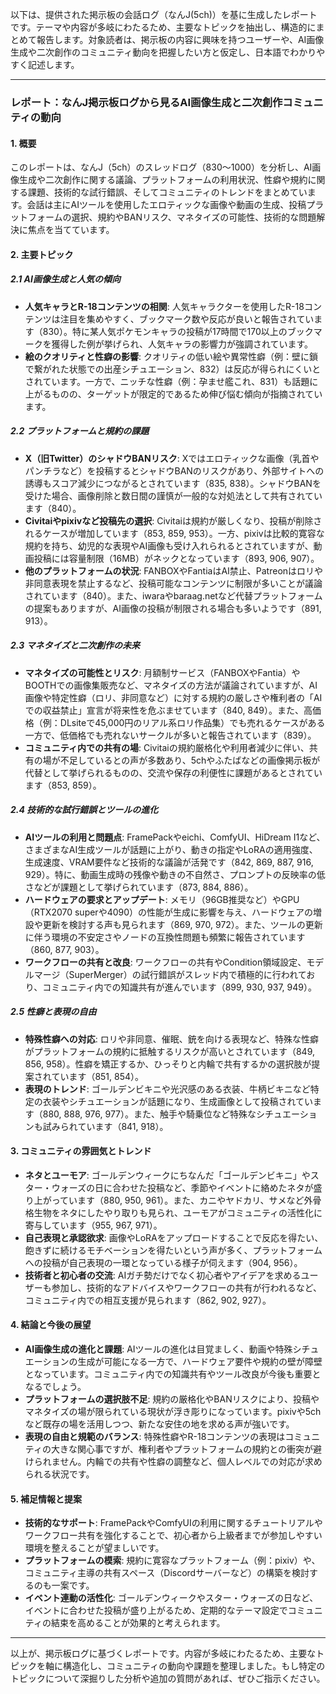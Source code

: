 以下は、提供された掲示板の会話ログ（なんJ(5ch)）を基に生成したレポートです。テーマや内容が多岐にわたるため、主要なトピックを抽出し、構造的にまとめて報告します。対象読者は、掲示板の内容に興味を持つユーザーや、AI画像生成や二次創作のコミュニティ動向を把握したい方と仮定し、日本語でわかりやすく記述します。

---

### レポート：なんJ掲示板ログから見るAI画像生成と二次創作コミュニティの動向

#### 1. 概要
このレポートは、なんJ（5ch）のスレッドログ（830～1000）を分析し、AI画像生成や二次創作に関する議論、プラットフォームの利用状況、性癖や規約に関する課題、技術的な試行錯誤、そしてコミュニティのトレンドをまとめています。会話は主にAIツールを使用したエロティックな画像や動画の生成、投稿プラットフォームの選択、規約やBANリスク、マネタイズの可能性、技術的な問題解決に焦点を当てています。

#### 2. 主要トピック
##### 2.1 AI画像生成と人気の傾向
- **人気キャラとR-18コンテンツの相関**: 人気キャラクターを使用したR-18コンテンツは注目を集めやすく、ブックマーク数や反応が良いと報告されています（830）。特に某人気ポケモンキャラの投稿が17時間で170以上のブックマークを獲得した例が挙げられ、人気キャラの影響力が強調されています。
- **絵のクオリティと性癖の影響**: クオリティの低い絵や異常性癖（例：壁に鎖で繋がれた状態での出産シチュエーション、832）は反応が得られにくいとされています。一方で、ニッチな性癖（例：孕ませ艦これ、831）も話題に上がるものの、ターゲットが限定的であるため伸び悩む傾向が指摘されています。

##### 2.2 プラットフォームと規約の課題
- **X（旧Twitter）のシャドウBANリスク**: Xではエロティックな画像（乳首やパンチラなど）を投稿するとシャドウBANのリスクがあり、外部サイトへの誘導もスコア減少につながるとされています（835, 838）。シャドウBANを受けた場合、画像削除と数日間の謹慎が一般的な対処法として共有されています（840）。
- **Civitaiやpixivなど投稿先の選択**: Civitaiは規約が厳しくなり、投稿が削除されるケースが増加しています（853, 859, 953）。一方、pixivは比較的寛容な規約を持ち、幼児的な表現やAI画像も受け入れられるとされていますが、動画投稿には容量制限（16MB）がネックとなっています（893, 906, 907）。
- **他のプラットフォームの状況**: FANBOXやFantiaはAI禁止、Patreonはロリや非同意表現を禁止するなど、投稿可能なコンテンツに制限が多いことが議論されています（840）。また、iwaraやbaraag.netなど代替プラットフォームの提案もありますが、AI画像の投稿が制限される場合も多いようです（891, 913）。

##### 2.3 マネタイズと二次創作の未来
- **マネタイズの可能性とリスク**: 月額制サービス（FANBOXやFantia）やBOOTHでの画像集販売など、マネタイズの方法が議論されていますが、AI画像や特定性癖（ロリ、非同意など）に対する規約の厳しさや権利者の「AIでの収益禁止」宣言が将来性を危ぶませています（840, 849）。また、高価格（例：DLsiteで45,000円のリアル系ロリ作品集）でも売れるケースがある一方で、低価格でも売れないサークルが多いと報告されています（839）。
- **コミュニティ内での共有の場**: Civitaiの規約厳格化や利用者減少に伴い、共有の場が不足しているとの声が多数あり、5chやふたばなどの画像掲示板が代替として挙げられるものの、交流や保存の利便性に課題があるとされています（853, 859）。

##### 2.4 技術的な試行錯誤とツールの進化
- **AIツールの利用と問題点**: FramePackやeichi、ComfyUI、HiDream I1など、さまざまなAI生成ツールが話題に上がり、動きの指定やLoRAの適用強度、生成速度、VRAM要件など技術的な議論が活発です（842, 869, 887, 916, 929）。特に、動画生成時の残像や動きの不自然さ、プロンプトの反映率の低さなどが課題として挙げられています（873, 884, 886）。
- **ハードウェアの要求とアップデート**: メモリ（96GB推奨など）やGPU（RTX2070 superや4090）の性能が生成に影響を与え、ハードウェアの増設や更新を検討する声も見られます（869, 970, 972）。また、ツールの更新に伴う環境の不安定さやノードの互換性問題も頻繁に報告されています（860, 877, 903）。
- **ワークフローの共有と改良**: ワークフローの共有やCondition領域設定、モデルマージ（SuperMerger）の試行錯誤がスレッド内で積極的に行われており、コミュニティ内での知識共有が進んでいます（899, 930, 937, 949）。

##### 2.5 性癖と表現の自由
- **特殊性癖への対応**: ロリや非同意、催眠、銃を向ける表現など、特殊な性癖がプラットフォームの規約に抵触するリスクが高いとされています（849, 856, 958）。性癖を矯正するか、ひっそりと内輪で共有するかの選択肢が提案されています（851, 854）。
- **表現のトレンド**: ゴールデンビキニや光沢感のある衣装、牛柄ビキニなど特定の衣装やシチュエーションが話題になり、生成画像として投稿されています（880, 888, 976, 977）。また、触手や騎乗位など特殊なシチュエーションも試みられています（841, 918）。

#### 3. コミュニティの雰囲気とトレンド
- **ネタとユーモア**: ゴールデンウィークにちなんだ「ゴールデンビキニ」やスター・ウォーズの日に合わせた投稿など、季節やイベントに絡めたネタが盛り上がっています（880, 950, 961）。また、カニやヤドカリ、サメなど外骨格生物をネタにしたやり取りも見られ、ユーモアがコミュニティの活性化に寄与しています（955, 967, 971）。
- **自己表現と承認欲求**: 画像やLoRAをアップロードすることで反応を得たい、飽きずに続けるモチベーションを得たいという声が多く、プラットフォームへの投稿が自己表現の一環となっている様子が伺えます（904, 956）。
- **技術者と初心者の交流**: AIガチ勢だけでなく初心者やアイデアを求めるユーザーも参加し、技術的なアドバイスやワークフローの共有が行われるなど、コミュニティ内での相互支援が見られます（862, 902, 927）。

#### 4. 結論と今後の展望
- **AI画像生成の進化と課題**: AIツールの進化は目覚ましく、動画や特殊シチュエーションの生成が可能になる一方で、ハードウェア要件や規約の壁が障壁となっています。コミュニティ内での知識共有やツール改良が今後も重要となるでしょう。
- **プラットフォームの選択肢不足**: 規約の厳格化やBANリスクにより、投稿やマネタイズの場が限られている現状が浮き彫りになっています。pixivや5chなど既存の場を活用しつつ、新たな安住の地を求める声が強いです。
- **表現の自由と規範のバランス**: 特殊性癖やR-18コンテンツの表現はコミュニティの大きな関心事ですが、権利者やプラットフォームの規約との衝突が避けられません。内輪での共有や性癖の調整など、個人レベルでの対応が求められる状況です。

#### 5. 補足情報と提案
- **技術的なサポート**: FramePackやComfyUIの利用に関するチュートリアルやワークフロー共有を強化することで、初心者から上級者までが参加しやすい環境を整えることが望ましいです。
- **プラットフォームの模索**: 規約に寛容なプラットフォーム（例：pixiv）や、コミュニティ主導の共有スペース（Discordサーバーなど）の構築を検討するのも一案です。
- **イベント連動の活性化**: ゴールデンウィークやスター・ウォーズの日など、イベントに合わせた投稿が盛り上がるため、定期的なテーマ設定でコミュニティの結束を高めることが効果的と考えられます。

---

以上が、掲示板ログに基づくレポートです。内容が多岐にわたるため、主要なトピックを軸に構造化し、コミュニティの動向や課題を整理しました。もし特定のトピックについて深掘りした分析や追加の質問があれば、ぜひご指示ください。